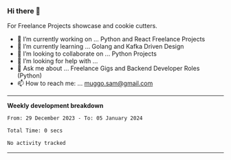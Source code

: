 ### Hi there 👋 



For Freelance Projects showcase and cookie cutters.

- 🔭 I’m currently working on ... Python and React Freelance Projects
- 🌱 I’m currently learning ... Golang and Kafka Driven Design
- 👯 I’m looking to collaborate on ... Python Projects
- 🤔 I’m looking for help with ...
- 💬 Ask me about ... Freelance Gigs and Backend Developer Roles (Python)
- 📫 How to reach me: ... muggo.sam@gmail.com
---------
**Weekly development breakdown**
<!--START_SECTION:waka-->

```txt
From: 29 December 2023 - To: 05 January 2024

Total Time: 0 secs

No activity tracked
```

<!--END_SECTION:waka-->

----------


